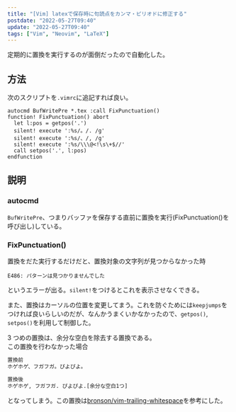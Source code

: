 ```yaml
---
title: "[Vim] latexで保存時に句読点をカンマ・ピリオドに修正する"
postdate: "2022-05-27T09:40"
update: "2022-05-27T09:40"
tags: ["Vim", "Neovim", "LaTeX"]
---
```


定期的に置換を実行するのが面倒だったので自動化した。

## 方法

次のスクリプトを`.vimrc`に追記すれば良い。

```vim
autocmd BufWritePre *.tex :call FixPunctuation()
function! FixPunctuation() abort
  let l:pos = getpos('.')
  silent! execute ':%s/。/. /g'
  silent! execute ':%s/、/, /g'
  silent! execute ':%s/\\\@<!\s\+$//'
  call setpos('.', l:pos)
endfunction
```

## 説明

### autocmd

`BufWritePre`、つまりバッファを保存する直前に置換を実行(FixPunctuation()を呼び出し)している。

### FixPunctuation()

置換をだた実行するだけだと、置換対象の文字列が見つからなかった時

```
E486: パターンは見つかりませんでした
```

というエラーが出る。`silent!`をつけるとこれを表示させなくできる。

また、置換はカーソルの位置を変更してまう。これを防ぐためには`keepjumps`をつければ良いらしいのだが、なんかうまくいかなかったので、`getpos()`, `setpos()`を利用して制御した。

3 つめの置換は、余分な空白を除去する置換である。  
この置換を行わなかった場合

```txt
置換前
ホゲホゲ、フガフガ。ぴよぴよ。

置換後
ホゲホゲ, フガフガ. ぴよぴよ.[余分な空白1つ]
```

となってしまう。この置換は[bronson/vim-trailing-whitespace](https://github.com/bronson/vim-trailing-whitespace)を参考にした。
